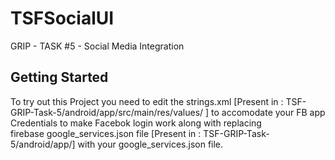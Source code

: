 # TSFSocialUI

GRIP - TASK #5 - Social Media Integration

## Getting Started

To try out this Project you need to edit the strings.xml [Present in : 
TSF-GRIP-Task-5/android/app/src/main/res/values/ ] to accomodate your 
FB app Credentials to make Facebok login work along with replacing  
firebase google_services.json file [Present in : TSF-GRIP-Task-5/android/app/] 
with your google_services.json file.

